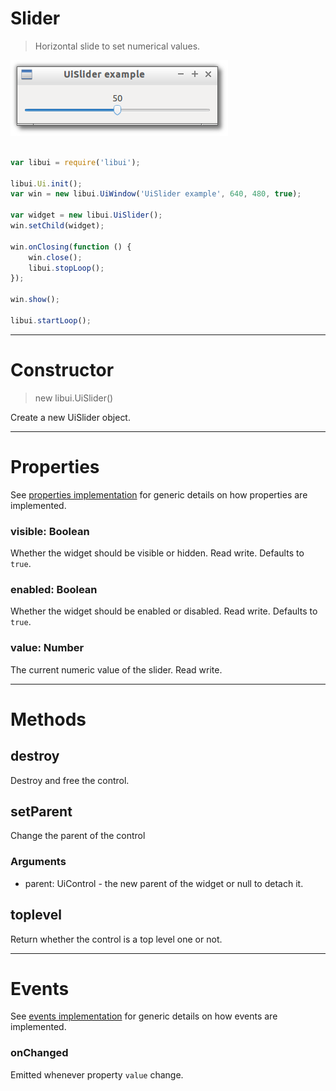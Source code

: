 
# Slider

> Horizontal slide to set numerical values.

![UiSlider example](media/UiSlider.png)

```js

var libui = require('libui');

libui.Ui.init();
var win = new libui.UiWindow('UiSlider example', 640, 480, true);

var widget = new libui.UiSlider();
win.setChild(widget);

win.onClosing(function () {
	win.close();
	libui.stopLoop();
});

win.show();

libui.startLoop();

```

---

# Constructor

> new libui.UiSlider()

Create a new UiSlider object.

---

# Properties

See [properties implementation](properties.md) for generic details on how properties are implemented.


### visible: Boolean

Whether the widget should be visible or hidden. 
Read write.
Defaults to `true`.



### enabled: Boolean

Whether the widget should be enabled or disabled. 
Read write.
Defaults to `true`.



### value: Number

The current numeric value of the slider.
Read write.




---

# Methods


## destroy

Destroy and free the control.




## setParent

Change the parent of the control


### Arguments

* parent: UiControl - the new parent of the widget or null to detach it.



## toplevel

Return whether the control is a top level one or not.




---

# Events

See [events implementation](events.md) for generic details on how events are implemented.


### onChanged

Emitted whenever property `value` change.




